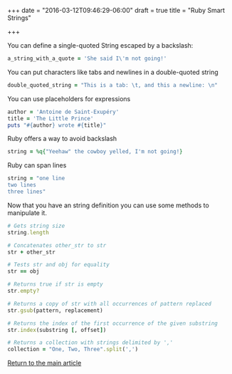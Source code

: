 +++
date = "2016-03-12T09:46:29-06:00"
draft = true
title = "Ruby Smart Strings"

+++

You can define a single-quoted String escaped by a backslash:

```ruby
a_string_with_a_quote = 'She said I\'m not going!'
```

You can put characters like tabs and newlines in a double-quoted string

```ruby
double_quoted_string = "This is a tab: \t, and this a newline: \n"
```

You can use placeholders for expressions

```ruby
author = 'Antoine de Saint-Exupéry'
title = 'The Little Prince'
puts "#{author} wrote #{title}"
```

Ruby offers a way to avoid backslash

```ruby
string = %q{"Yeehaw" the cowboy yelled, I'm not going!}
```

Ruby can span lines

```ruby
string = "one line
two lines
three lines"
```

Now that you have an string definition you can use some methods to manipulate it.

```ruby
# Gets string size
string.length

# Concatenates other_str to str
str + other_str

# Tests str and obj for equality
str == obj

# Returns true if str is empty
str.empty?

# Returns a copy of str with all occurrences of pattern replaced
str.gsub(pattern, replacement)

# Returns the index of the first occurrence of the given substring
str.index(substring [, offset])

# Returns a collection with strings delimited by ','
collection = "One, Two, Three".split(',')
```

[Return to the main article](/techtalk/ruby)

